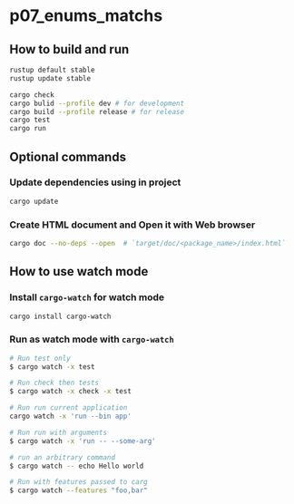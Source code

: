 # p07_enums_matchs

## How to build and run

```bash
rustup default stable
rustup update stable

cargo check
cargo bulid --profile dev # for development
cargo build --profile release # for release
cargo test
cargo run
```

## Optional commands

### Update dependencies using in project

```bash
cargo update
```

### Create HTML document and Open it with Web browser

```bash
cargo doc --no-deps --open  # `target/doc/<package_name>/index.html`
```

## How to use watch mode

### Install `cargo-watch` for watch mode

```bash
cargo install cargo-watch
```

### Run as watch mode with `cargo-watch`

```bash
# Run test only
$ cargo watch -x test

# Run check then tests
$ cargo watch -x check -x test

# Run run current application
cargo watch -x 'run --bin app'

# Run run with arguments
$ cargo watch -x 'run -- --some-arg'

# run an arbitrary command
$ cargo watch -- echo Hello world

# Run with features passed to carg
$ cargo watch --features "foo,bar"
```
